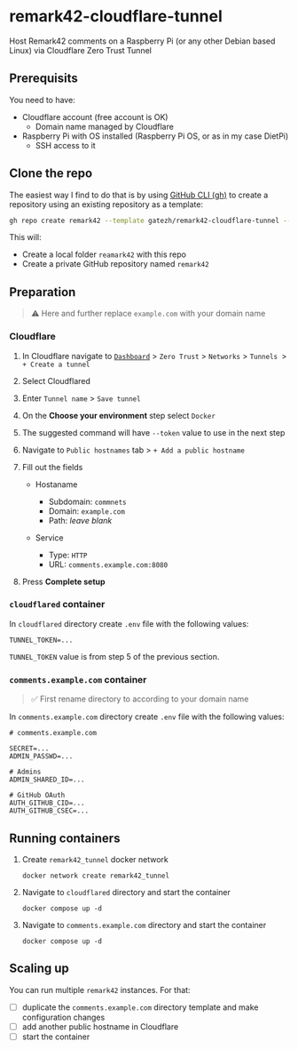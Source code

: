 # remark42-cloudflare-tunnel

Host Remark42 comments on a Raspberry Pi (or any other Debian based Linux) via Cloudflare Zero Trust Tunnel



## Prerequisits
You need to have:
- Cloudflare account (free account is OK)
  - Domain name managed by Cloudflare
- Raspberry Pi with OS installed (Raspberry Pi OS, or as in my case DietPi)
  - SSH access to it



## Clone the repo

The easiest way I find to do that is by using [GitHub CLI (gh)](https://cli.github.com) to create a repository using an existing repository as a template:

```bash
gh repo create remark42 --template gatezh/remark42-cloudflare-tunnel --private --clone
```

This will:

- Create a local folder `reamark42` with this repo
- Create a private GitHub repository named `remark42`



## Preparation

> ⚠️ Here and further replace `example.com` with your domain name



### Cloudflare

1. In Cloudflare navigate to [`Dashboard`](https://dash.cloudflare.com) > `Zero Trust` > `Networks` > `Tunnels `> `+ Create a tunnel`

2. Select Cloudflared

3. Enter `Tunnel name` > `Save tunnel`

4. On the **Choose your environment** step select `Docker`

5. The suggested command will have `--token` value to use in the next step

6. Navigate to `Public hostnames` tab > `+ Add a public hostname`

7. Fill out the fields

   - Hostaname
     - Subdomain: `commnets`
     - Domain: `example.com`
     - Path: *leave blank*

   - Service
     - Type: `HTTP`
     - URL: `comments.example.com:8080`

8. Press **Complete setup**



### `cloudflared` container

In `cloudflared` directory create `.env` file with the following values:

```
TUNNEL_TOKEN=...
```

`TUNNEL_TOKEN` value is from step 5 of the previous section.



### `comments.example.com` container

> ✅ First rename directory to according to your domain name

In `comments.example.com` directory create `.env` file with the following values:

```
# comments.example.com

SECRET=...
ADMIN_PASSWD=...

# Admins
ADMIN_SHARED_ID=...

# GitHub OAuth
AUTH_GITHUB_CID=...
AUTH_GITHUB_CSEC=...
```




## Running containers

1. Create `remark42_tunnel` docker network

   ```
   docker network create remark42_tunnel
   ```

2. Navigate to `cloudflared` directory and start the container

   ```
   docker compose up -d
   ```

3. Navigate to `comments.example.com` directory and start the container

   ```
   docker compose up -d
   ```



## Scaling up

You can run multiple `remark42` instances. For that:
- [ ] duplicate the `comments.example.com` directory template and make configuration changes
- [ ] add another public hostname in Cloudflare
- [ ] start the container
